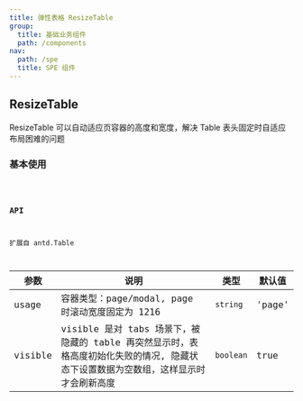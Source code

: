 ```yaml
---
title: 弹性表格 ResizeTable
group:
  title: 基础业务组件
  path: /components
nav:
  path: /spe
  title: SPE 组件
---
```


## ResizeTable

ResizeTable 可以自动适应页容器的高度和宽度，解决 Table 表头固定时自适应布局困难的问题

### 基本使用

<code src="./demos/basic.tsx"/>

### API

扩展自 antd.Table

| 参数 | 说明 | 类型 | 默认值 |
| --- | --- | --- | --- |
| usage | 容器类型：page/modal, page 时滚动宽度固定为 1216 | `string` | 'page' |
| visible | visible 是对 tabs 场景下，被隐藏的 table 再突然显示时，表格高度初始化失败的情况, 隐藏状态下设置数据为空数组，这样显示时才会刷新高度 | `boolean` | true |
